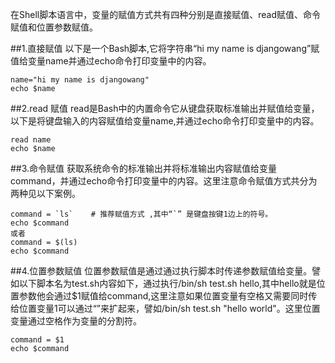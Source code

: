 在Shell脚本语言中，变量的赋值方式共有四种分别是直接赋值、read赋值、命令赋值和位置参数赋值。

##1.直接赋值
以下是一个Bash脚本,它将字符串“hi my name is djangowang”赋值给变量name并通过echo命令打印变量中的内容。
```
name="hi my name is djangowang"   
echo $name
```

##2.read 赋值
read是Bash中的内置命令它从键盘获取标准输出并赋值给变量，以下是将键盘输入的内容赋值给变量name,并通过echo命令打印变量中的内容。
```
read name  
echo $name
```
##3.命令赋值
获取系统命令的标准输出并将标准输出内容赋值给变量command，并通过echo命令打印变量中的内容。这里注意命令赋值方式共分为两种见以下案例。
```
command = `ls`    # 推荐赋值方式 ,其中“`” 是键盘按键1边上的符号。 
echo $command
或者
command = $(ls)  
echo $command
```

##4.位置参数赋值
位置参数赋值是通过通过执行脚本时传递参数赋值给变量。譬如以下脚本名为test.sh内容如下，通过执行/bin/sh test.sh hello,其中hello就是位置参数他会通过$1赋值给command,这里注意如果位置变量有空格又需要同时传给位置变量1可以通过“”来扩起来，譬如/bin/sh test.sh "hello world"。这里位置变量通过空格作为变量的分割符。
```
command = $1
echo $command
```


